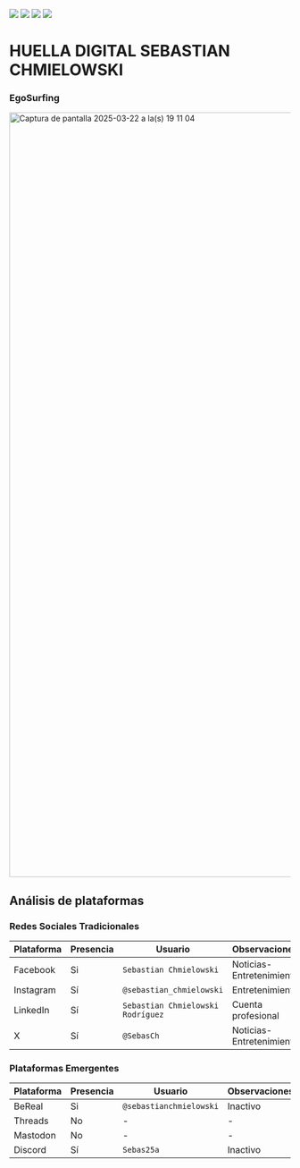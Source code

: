 [![](https://img.shields.io/badge/-Inicio-FFF?style=flat&logo=Emlakjet&logoColor=black)](/README.md) [![](https://img.shields.io/badge/-Entrega_2-FFF?style=flat&logo=openstreetmap&logoColor=black)](/Entregas/Entrega-2/ModeloDeNegocio.md)  [![](https://img.shields.io/badge/-Entrega_3-FFF?style=flat&logo=openstreetmap&logoColor=black)](/Entregas/Entrega-3/HuellaDigital.md)  [![](https://img.shields.io/badge/-Entrega_4-FFF?style=flat&logo=openstreetmap&logoColor=black)]()

# HUELLA DIGITAL SEBASTIAN CHMIELOWSKI

### EgoSurfing

<img width="1368" alt="Captura de pantalla 2025-03-22 a la(s) 19 11 04" src="https://github.com/user-attachments/assets/2e78bdc5-0947-4dcf-86f6-a1f569b9e384" />

## Análisis de plataformas

### Redes Sociales Tradicionales
| Plataforma   | Presencia | Usuario        | Observaciones |
|--------------|-----------|----------------|---------------|
| Facebook     | Si        | `Sebastian Chmielowski`| Noticias-Entretenimiento |
| Instagram    | Sí        | `@sebastian_chmielowski`  | Entretenimiento |
| LinkedIn     | Sí        | `Sebastian Chmielowski Rodríguez`  | Cuenta profesional |
| X            | Sí        | `@SebasCh` | Noticias-Entretenimiento |

### Plataformas Emergentes
| Plataforma   | Presencia | Usuario     | Observaciones |
|--------------|-----------|-------------|---------------|
| BeReal       | Si        | `@sebastianchmielowski` | Inactivo |
| Threads      | No        | -                       | - |
| Mastodon     | No        | -                       | - |
| Discord      | Sí        | `Sebas25a` | Inactivo |
